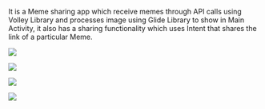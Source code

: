 It is a Meme sharing app which receive memes through API calls using Volley Library and processes image using Glide Library to show in Main Activity, it also has a sharing functionality which uses Intent that shares the link of a particular Meme.

![](ScreenShot/1.jpeg)

![](ScreenShot/2.jpeg)

![](ScreenShot/3.jpeg)

![](ScreenShot/4.jpeg)